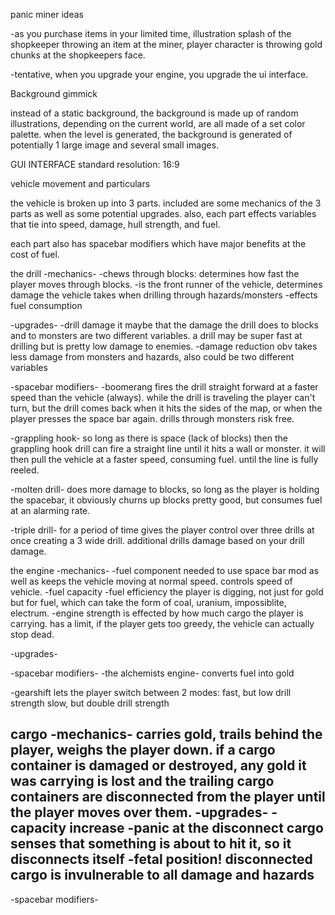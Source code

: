 panic miner ideas

-as you purchase items in your limited time, illustration splash of the shopkeeper throwing an item at the miner, player character is throwing gold chunks at the shopkeepers face.

-tentative, when you upgrade your engine, you upgrade the ui interface.

Background gimmick

instead of a static background, the background is made up of random illustrations, depending on the current world, are all made of a set color palette. when the level is generated, the background is generated of potentially 1 large image and several small images.  

GUI INTERFACE
standard resolution: 16:9 
 
vehicle movement and particulars

 
the vehicle is broken up into 3 parts. included are some mechanics of the 3 parts as well as some potential upgrades.
also, each part effects variables that tie into speed, damage, hull strength, and fuel.

each part also has spacebar modifiers which have major benefits at the cost of fuel.

the drill
-mechanics-
-chews through blocks: determines how fast the player moves through blocks. 
-is the front runner of the vehicle, determines damage the vehicle takes when drilling through hazards/monsters
-effects fuel consumption

-upgrades-
-drill damage 
it maybe that the damage the drill does to blocks and to monsters are two different variables. a drill may be super fast at drilling but is pretty low damage to enemies.
-damage reduction
obv takes less damage from monsters and hazards, also could be two different variables

-spacebar modifiers-
-boomerang
fires the drill straight forward at a faster speed than the vehicle (always). while the drill is traveling the player can't turn, but the drill comes back when it hits the sides of the map, or when the player presses the space bar again. drills through monsters risk free.

-grappling hook-
 so long as there is space (lack of blocks) then the grappling hook drill can fire a straight line until it hits a wall or monster. it will then pull the vehicle at a faster speed, consuming fuel. until the line is fully reeled.

-molten drill-
does more damage to blocks, so long as the player is holding the spacebar, it obviously churns up blocks pretty good, but consumes fuel at an alarming rate.

-triple drill-
for a period of time gives the player control over three drills at once creating a 3 wide drill. additional drills damage based on your drill damage.


the engine
-mechanics-
-fuel
component needed to use space bar mod as well as keeps the vehicle moving at normal speed. controls speed of vehicle.
-fuel capacity
-fuel efficiency
the player is digging, not just for gold but for fuel, which can take the form of coal, uranium, impossiblite, electrum.
-engine strength
is effected by how much cargo the player is carrying. has a limit, if the player gets too greedy, the vehicle can actually stop dead.

-upgrades-

-spacebar modifiers-
 -the alchemists engine-
converts fuel into gold


-gearshift
lets the player switch between 2 modes:
fast, but low drill strength
slow, but double drill strength



 

cargo
-mechanics-
carries gold, trails behind the player, weighs the player down. if a cargo container is damaged or destroyed, any gold it was carrying is lost and the trailing cargo containers are disconnected from the player until the player moves over them. 
-upgrades-
-capacity increase
-panic at the disconnect
cargo senses that something is about to hit it, so it disconnects itself
-fetal position!
disconnected cargo is invulnerable to all damage and hazards
-
-spacebar modifiers-
